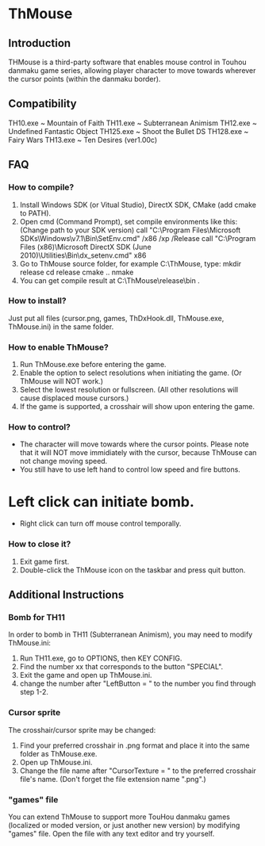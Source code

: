 ThMouse
=======

Introduction
------------

THMouse is a third-party software that enables mouse control in Touhou danmaku game series, allowing player character to move towards wherever the cursor points (within the danmaku border).

Compatibility
-------------

TH10.exe ~ Mountain of Faith 
TH11.exe ~ Subterranean Animism 
TH12.exe ~ Undefined Fantastic Object 
TH125.exe ~ Shoot the Bullet DS
TH128.exe ~ Fairy Wars 
TH13.exe ~ Ten Desires (ver1.00c)

FAQ
---

### How to compile?
1. Install Windows SDK (or Vitual Studio), DirectX SDK, CMake (add cmake to PATH).
2. Open cmd (Command Prompt), set compile environments like this: (Change path to your SDK version)
    call "C:\Program Files\Microsoft SDKs\Windows\v7.1\Bin\SetEnv.cmd" /x86 /xp /Release
    call "C:\Program Files (x86)\Microsoft DirectX SDK (June 2010)\Utilities\Bin\dx_setenv.cmd" x86
3. Go to ThMouse source folder, for example C:\ThMouse, type:
    mkdir release
    cd release
    cmake ..
    nmake
4. You can get compile result at C:\ThMouse\release\bin .

### How to install?

Just put all files (cursor.png, games, ThDxHook.dll, ThMouse.exe, ThMouse.ini) in the same folder.

### How to enable ThMouse?

1. Run ThMouse.exe before entering the game.
2. Enable the option to select resolutions when initiating the game. (Or ThMouse will NOT work.)
3. Select the lowest resolution or fullscreen. (All other resolutions will cause displaced mouse cursors.)
4. If the game is supported, a crosshair will show upon entering the game.

### How to control?

* The character will move towards where the cursor points. Please note that it will NOT move immidiately with the cursor, because ThMouse can not change moving speed.
* You still have to use left hand to control low speed and fire buttons.
# Left click can initiate bomb.
* Right click can turn off mouse control temporally.

### How to close it?

1. Exit game first.
2. Double-click the ThMouse icon on the taskbar and press quit button.

Additional Instructions
-----------------------

### Bomb for TH11

In order to bomb in TH11 (Subterranean Animism), you may need to modify ThMouse.ini:
1. Run TH11.exe, go to OPTIONS, then KEY CONFIG.
2. Find the number xx that corresponds to the button "SPECIAL".
3. Exit the game and open up ThMouse.ini.
4. change the number after "LeftButton = " to the number you find through step 1-2.

### Cursor sprite

The crosshair/cursor sprite may be changed:
1. Find your preferred crosshair in .png format and place it into the same folder as ThMouse.exe.
2. Open up ThMouse.ini.
3. Change the file name after "CursorTexture = " to the preferred crosshair file's name. (Don't forget the file extension name ".png".)

### "games" file

You can extend ThMouse to support more TouHou danmaku games (localized or moded version, or just another new version) by modifying "games" file.
Open the file with any text editor and try yourself.
